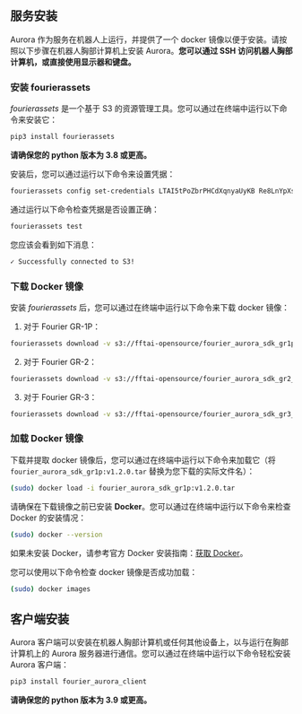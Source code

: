 ## 服务安装

Aurora 作为服务在机器人上运行，并提供了一个 docker 镜像以便于安装。请按照以下步骤在机器人胸部计算机上安装 Aurora。**您可以通过 SSH 访问机器人胸部计算机，或直接使用显示器和键盘。**

### 安装 fourierassets

*fourierassets* 是一个基于 S3 的资源管理工具。您可以通过在终端中运行以下命令来安装它：

```bash
pip3 install fourierassets
```
**请确保您的 python 版本为 3.8 或更高。**

安装后，您可以通过运行以下命令来设置凭据：

```bash
fourierassets config set-credentials LTAI5tPoZbrPHCdXqnyaUyKB Re8LnYpXs4kazhQXD3GWR5QJ9IEQHZ --endpoint-url https://oss-cn-wulanchabu.aliyuncs.com
```
通过运行以下命令检查凭据是否设置正确：

```bash
fourierassets test
```
您应该会看到如下消息：

```bash
✓ Successfully connected to S3!
```

### 下载 Docker 镜像

安装 *fourierassets* 后，您可以通过在终端中运行以下命令来下载 docker 镜像：

1. 对于 Fourier GR-1P：
```bash
fourierassets download -v s3://fftai-opensource/fourier_aurora_sdk_gr1p_v1.2.0.zip --cache-dir $your_download_directory
```
2. 对于 Fourier GR-2：
```bash
fourierassets download -v s3://fftai-opensource/fourier_aurora_sdk_gr2_v1.2.0.zip --cache-dir $your_download_directory
```
3. 对于 Fourier GR-3：
```bash
fourierassets download -v s3://fftai-opensource/fourier_aurora_sdk_gr3_v1.2.0.zip --cache-dir $your_download_directory
```

### 加载 Docker 镜像

下载并提取 docker 镜像后，您可以通过在终端中运行以下命令来加载它（将 `fourier_aurora_sdk_gr1p:v1.2.0.tar` 替换为您下载的实际文件名）：

```bash
(sudo) docker load -i fourier_aurora_sdk_gr1p:v1.2.0.tar
```
请确保在下载镜像之前已安装 **Docker**。您可以通过在终端中运行以下命令来检查 Docker 的安装情况：

```bash
(sudo) docker --version
```
如果未安装 Docker，请参考官方 Docker 安装指南：[获取 Docker](https://docs.docker.com/get-docker/)。

您可以使用以下命令检查 docker 镜像是否成功加载：

```bash
(sudo) docker images
```

## 客户端安装

Aurora 客户端可以安装在机器人胸部计算机或任何其他设备上，以与运行在胸部计算机上的 Aurora 服务器进行通信。您可以通过在终端中运行以下命令轻松安装 Aurora 客户端：

```bash
pip3 install fourier_aurora_client
```
**请确保您的 python 版本为 3.9 或更高。**